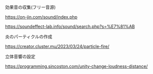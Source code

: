 効果音の収集(フリー音源)

https://on-jin.com/sound/index.php

https://soundeffect-lab.info/sound/search.php?s=%E7%81%AB


炎のパーティクルの作成

https://creator.cluster.mu/2023/03/24/particle-fire/

立体音響の設定

https://programming.sincoston.com/unity-change-loudness-distance/
